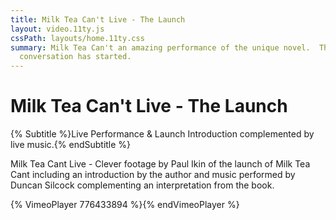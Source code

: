 ```yaml
---
title: Milk Tea Can't Live - The Launch
layout: video.11ty.js
cssPath: layouts/home.11ty.css
summary: M﻿ilk Tea Can't an amazing performance of the unique novel.  The
  conversation has started.
---
```


# Milk Tea Can't Live - The Launch

{% Subtitle %}Live Performance & Launch Introduction complemented by live music.{% endSubtitle %}

M﻿ilk Tea Cant Live - Clever footage by Paul Ikin of the launch of Milk Tea Cant including an introduction by the author and music performed by Duncan Silcock complementing an interpretation from the book.

{% VimeoPlayer 776433894 %}{% endVimeoPlayer %}